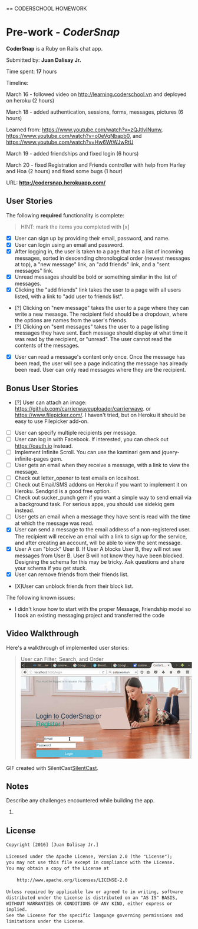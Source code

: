 == CODERSCHOOL HOMEWORK

# Pre-work - *CoderSnap*

**CoderSnap** is a Ruby on Rails chat app.

Submitted by: **Juan Dalisay Jr.**

Time spent: **17** hours 

Timeline:

March 16 - followed video on http://learning.coderschool.vn and deployed on heroku (2 hours)

March 18 - added authentication, sessions, forms, messages, pictures (6 hours)

Learned from: https://www.youtube.com/watch?v=zQJtlvlNunw, https://www.youtube.com/watch?v=o0eVqNbapb0, and https://www.youtube.com/watch?v=Hw6WtWJwRtU

March 19 - added friendships and fixed login (6 hours)

March 20 - fixed Registration and Friends controller with help from Harley and Hoa (2 hours) and fixed some bugs (1 hour)

URL: **http://codersnap.herokuapp.com/**

## User Stories

The following **required** functionality is complete:

> HINT: mark the items you completed with [x]

* [X] User can sign up by providing their email, password, and name.
* [X] User can login using an email and password.
* [X] After logging in, the user is taken to a page that has a list of incoming messages, sorted in descending chronological order (newest messages at top), a "new message" link, an "add friends" link, and a "sent messages" link.
* [X] Unread messages should be bold or something similar in the list of messages.
* [X] Clicking the "add friends" link takes the user to a page with all users listed, with a link to "add user to friends list".
* [?] Clicking on "new message" takes the user to a page where they can write a new mesasge. The recipient field should be a dropdown, where the options are names from the user's friends.
* [?] Clicking on "sent messages" takes the user to a page listing messages they have sent. Each message should display at what time it was read by the recipient, or "unread". The user cannot read the contents of the messages.
* [X] User can read a message's content only once. Once the message has been read, the user will see a page indicating the message has already been read.
User can only read messages where they are the recipient.

## Bonus User Stories

* [?] User can attach an image: https://github.com/carrierwaveuploader/carrierwave.
or https://www.filepicker.com/. I haven't tried, but on Heroku it should be easy to use Filepicker add-on.
* [ ] User can specify multiple recipients per message.
* [ ] User can log in with Facebook. If interested, you can check out https://oauth.io instead.
* [ ] Implement Infinite Scroll. You can use the kaminari gem and jquery-infinite-pages gem.
* [ ] User gets an email when they receive a message, with a link to view the message.
* [ ] Check out letter_opener to test emails on localhost.
* [ ] Check out Email/SMS addons on Heroku if you want to implement it on Heroku. Sendgrid is a good free option.
* [ ] Check out sucker_punch gem if you want a simple way to send email via a background task. For serious apps, you should use sidekiq gem instead.
* [ ] User gets an email when a message they have sent is read with the time at which the message was read.
* [X] User can send a message to the email address of a non-registered user. The recipient will receive an email with a link to sign up for the service, and after creating an account, will be able to view the sent message.
* [X] User A can "block" User B. If User A blocks User B, they will not see messages from User B. User B will not know they have been blocked.
Designing the schema for this may be tricky. Ask questions and share your schema if you get stuck.
* [X] User can remove friends from their friends list.
* [X]User can unblock friends from their block list.


The following known issues:

* I didn't know how to start with the proper Message, Friendship model so I took an existing messaging project and transferred the code 

## Video Walkthrough 

Here's a walkthrough of implemented user stories:

> User can Filter, Search, and Order 
![Filter](/anim.gif)

GIF created with SilentCast[SilentCast](https://github.com/colinkeenan/silentcast).

## Notes

Describe any challenges encountered while building the app.

1. 


## License

    Copyright [2016] [Juan Dalisay Jr.]

    Licensed under the Apache License, Version 2.0 (the "License");
    you may not use this file except in compliance with the License.
    You may obtain a copy of the License at

        http://www.apache.org/licenses/LICENSE-2.0

    Unless required by applicable law or agreed to in writing, software
    distributed under the License is distributed on an "AS IS" BASIS,
    WITHOUT WARRANTIES OR CONDITIONS OF ANY KIND, either express or implied.
    See the License for the specific language governing permissions and
    limitations under the License.
